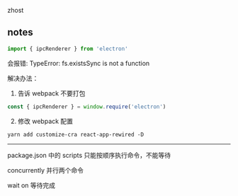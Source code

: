 zhost

## notes

```js
import { ipcRenderer } from 'electron'
```

会报错: TypeError: fs.existsSync is not a function

解决办法：

1. 告诉 webpack 不要打包

```js
const { ipcRenderer } = window.require('electron')
```

2. 修改 webpack 配置

```shell
yarn add customize-cra react-app-rewired -D
```

---

package.json 中的 scripts 只能按顺序执行命令，不能等待

concurrently 并行两个命令

wait on 等待完成

